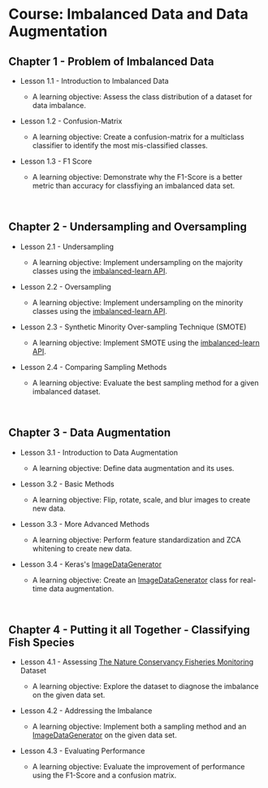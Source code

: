 # Course:  Imbalanced Data and Data Augmentation



## Chapter 1 - Problem of Imbalanced Data 

- Lesson 1.1 - Introduction to Imbalanced Data

  - A learning objective: Assess the class distribution of a dataset for data imbalance.

- Lesson 1.2 - Confusion-Matrix 

  - A learning objective: Create a confusion-matrix for a multiclass classifier to identify the most mis-classified classes.

- Lesson 1.3 -  F1 Score

  - A learning objective: Demonstrate why the F1-Score is a better metric than accuracy for classfiying an imbalanced data set.

  ​

## Chapter 2 - Undersampling and Oversampling 

- Lesson 2.1 - Undersampling

  - A learning objective: Implement undersampling on the majority classes using the [imbalanced-learn API](https://imbalanced-learn.readthedocs.io/en/stable/index.html).

- Lesson 2.2 - Oversampling

  - A learning objective: Implement undersampling on the minority classes using the [imbalanced-learn API](https://imbalanced-learn.readthedocs.io/en/stable/index.html).

- Lesson 2.3 - Synthetic Minority Over-sampling Technique (SMOTE)

  - A learning objective: Implement SMOTE using the [imbalanced-learn API](https://imbalanced-learn.readthedocs.io/en/stable/index.html).

- Lesson 2.4 - Comparing Sampling Methods

  - A learning objective: Evaluate the best sampling method for a given imbalanced dataset.

  ​

## Chapter 3 - Data Augmentation

- Lesson 3.1 - Introduction to Data Augmentation

  - A learning objective: Define data augmentation and its uses.

- Lesson 3.2 - Basic Methods

  - A learning objective: Flip, rotate, scale, and blur images to create new data.

- Lesson 3.3 - More Advanced Methods

  - A learning objective: Perform feature standardization and ZCA whitening  to create new data.

- Lesson 3.4 - Keras's [ImageDataGenerator](https://keras.io/preprocessing/image/)

  - A learning objective:  Create an [ImageDataGenerator](https://keras.io/preprocessing/image/) class for real-time data augmentation.

  ​

## Chapter 4 - Putting it all Together - Classifying Fish Species

- Lesson 4.1 - Assessing [The Nature Conservancy Fisheries Monitoring](https://www.kaggle.com/c/the-nature-conservancy-fisheries-monitoring) Dataset

  - A learning objective: Explore the dataset to diagnose the imbalance on the given data set.

- Lesson 4.2 - Addressing the Imbalance

  - A learning objective: Implement both a sampling method and an [ImageDataGenerator](https://keras.io/preprocessing/image/) on the given data set.

- Lesson 4.3 - Evaluating Performance

  - A learning objective: Evaluate the improvement of performance using the F1-Score and a confusion matrix.

  ​

